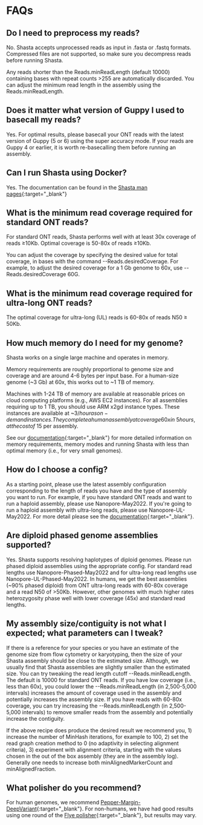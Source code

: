 # FAQs

## Do I need to preprocess my reads?

No. Shasta accepts unprocessed reads as input in .fasta or .fastq formats. Compressed files are not supported, so make sure you decompress reads before running Shasta.

Any reads shorter than the Reads.minReadLength (default 10000) containing bases with repeat counts >255 are automatically discarded. You can adjust the minimum read length in the assembly using the Reads.minReadLength.

## Does it matter what version of Guppy I used to basecall my reads?

Yes. For optimal results, please basecall your ONT reads with the latest version of Guppy (5 or 6) using the super accuracy mode. If your reads are Guppy 4 or earlier, it is worth re-basecalling them before running an assembly.

## Can I run Shasta using Docker?

Yes. The documentation can be found in the [Shasta man pages](https://chanzuckerberg.github.io/shasta/Docker.html){:target="_blank"}

## What is the minimum read coverage required for standard ONT reads?

For standard ONT reads, Shasta performs well with at least 30x coverage of reads ≥10Kb. Optimal coverage is 50-80x of reads ≥10Kb.

You can adjust the coverage by specifying the desired value for total coverage, in bases with the command --Reads.desiredCoverage. For example, to adjust the desired coverage for a 1 Gb genome to 60x, use --Reads.desiredCoverage 60G.

## What is the minimum read coverage required for ultra-long ONT reads?

The optimal coverage for ultra-long (UL) reads is 60-80x of reads N50 ≥ 50Kb.

## How much memory do I need for my genome?

Shasta works on a single large machine and operates in memory.

Memory requirements are roughly proportional to genome size and coverage and are around 4-6 bytes per input base. For a human-size genome (~3 Gb) at 60x, this works out to ~1 TB of memory.

Machines with 1-24 TB of memory are available at reasonable prices on cloud computing platforms (e.g., AWS EC2 instances). For all assemblies requiring up to 1 TB, you should use ARM x2gd instance types. These instances are available at ~$3/hour as on-demand instances. They complete a human assembly at coverage 60x in ~5 hours, at the cost of ~$15 per assembly.

See our [documentation](https://chanzuckerberg.github.io/shasta/Running.html#LowMemory){:target="_blank"} for more detailed information on memory requirements, memory modes and running Shasta with less than optimal memory (i.e., for very small genomes).

## How do I choose a config?

As a starting point, please use the latest assembly configuration corresponding to the length of reads you have and the type of assembly you want to run. For example, if you have standard ONT reads and want to run a haploid assembly, please use Nanopore-May2022. If you're going to run a haploid assembly with ultra-long reads, please use Nanopore-UL-May2022. For more detail please see the [documentation](https://chanzuckerberg.github.io/shasta/Configurations.html){:target="_blank"}.

## Are diploid phased genome assemblies supported?

Yes. Shasta supports resolving haplotypes of diploid genomes. Please run phased diploid assemblies using the appropriate config. For standard read lengths use Nanopore-Phased-May2022 and for ultra-long read lengths use Nanopore-UL-Phased-May2022. In humans, we get the best assemblies (~90% phased diploid) from ONT ultra-long reads with 60-80x coverage and a read N50 of >50Kb. However, other genomes with much higher rates heterozygosity phase well with lower coverage (45x) and standard read lengths.

## My assembly size/contiguity is not what I expected; what parameters can I tweak?

If there is a reference for your species or you have an estimate of the genome size from flow cytometry or karyotyping, then the size of your Shasta assembly should be close to the estimated size. Although, we usually find that Shasta assemblies are slightly smaller than the estimated size. You can try tweaking the read length cutoff --Reads.minReadLength. The default is 10000 for standard ONT reads. If you have low coverage (i.e., less than 60x), you could lower the --Reads.minReadLength (in 2,500-5,000 intervals) increases the amount of coverage used in the assembly and potentially increases the assembly size. If you have reads with 60-80x coverage, you can try increasing the --Reads.minReadLength (in 2,500-5,000 intervals) to remove smaller reads from the assembly and potentially increase the contiguity.

If the above recipe does produce the desired result we recommend you, 1) increase the number of MinHash iterations, for example to 100, 2) set the read graph creation method to 0 (no adaptivity in selecting alignment criteria), 3) experiment with alignment criteria, starting with the values chosen in the out of the box assembly (they are in the assembly log). Generally one needs to increase both minAlignedMarkerCount and minAlignedFraction.

## What polisher do you recommend?

For human genomes, we recommend [Pepper-Margin-DeepVariant](https://github.com/kishwarshafin/pepper/tree/refs/tags/r0.8){:target="_blank"}. For non-humans, we have had good results using one round of the [Flye polisher](https://github.com/fenderglass/Flye/blob/flye/docs/USAGE.md#running-only-flye-polisher){:target="_blank"}, but results may vary.
